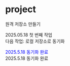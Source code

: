 # project
원격 저장소 만들기

2025.05.18 첫 번째 작업  
다음 작업: 로컬 저장소로 동기화

<font color=blue>2025.5.18 동기화 완료 </font>  
2025.5.18 동기화 완료 <br>
